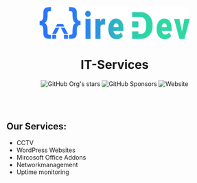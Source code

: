 <div align="center">
 
<img src="wiredev_full-width.png" alt="WireDev" width="350" />
<h1>IT-Services</h1>
 
![GitHub Org's stars](https://img.shields.io/github/stars/WireDev-IT?style=flat-square) ![GitHub Sponsors](https://img.shields.io/github/sponsors/WireDev-IT?style=flat-square) ![Website](https://img.shields.io/website?url=https%3A%2F%2Fwww.wiredev.de)
 
</div>

<br>
<br>

## Our Services:

- CCTV
- WordPress Websites
- Mircosoft Office Addons
- Networkmanagement
- Uptime monitoring
